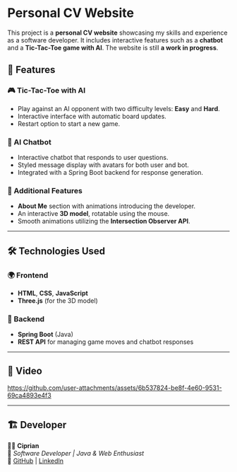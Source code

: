 # Personal CV Website

This project is a **personal CV website** showcasing my skills and experience as a software developer. It includes interactive features such as a **chatbot** and a **Tic-Tac-Toe game with AI**. The website is still **a work in progress**.

## 📌 Features

### 🎮 Tic-Tac-Toe with AI

- Play against an AI opponent with two difficulty levels: **Easy** and **Hard**.
- Interactive interface with automatic board updates.
- Restart option to start a new game.

### 🤖 AI Chatbot

- Interactive chatbot that responds to user questions.
- Styled message display with avatars for both user and bot.
- Integrated with a Spring Boot backend for response generation.

### 🎨 Additional Features

- **About Me** section with animations introducing the developer.
- An interactive **3D model**, rotatable using the mouse.
- Smooth animations utilizing the **Intersection Observer API**.

---

## 🛠️ Technologies Used

### 🌍 Frontend

- **HTML**, **CSS**, **JavaScript**
- **Three.js** (for the 3D model)

### 🚀 Backend

- **Spring Boot** (Java)
- **REST API** for managing game moves and chatbot responses

---


## 🎨 Video


https://github.com/user-attachments/assets/6b537824-be8f-4e60-9531-69ca4893e4f3


---

## 🏗️ Developer

👨‍💻 **Ciprian**\
📌 *Software Developer | Java & Web Enthusiast*\
🔗 [GitHub](https://github.com/kiprinel05) | [LinkedIn](https://linkedin.com/in/cipriann05)

